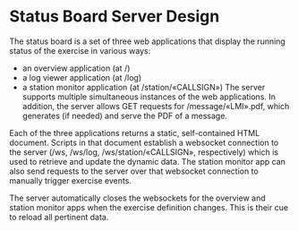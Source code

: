 # Status Board Server Design

The status board is a set of three web applications that display the running
status of the exercise in various ways:
- an overview application (at /)
- a log viewer application (at /log)
- a station monitor application (at /station/«CALLSIGN»)
The server supports multiple simultaneous instances of the web applications.  In
addition, the server allows GET requests for /message/«LMI».pdf, which generates
(if needed) and serve the PDF of a message.

Each of the three applications returns a static, self-contained HTML document.
Scripts in that document establish a websocket connection to the server (/ws,
/ws/log, /ws/station/«CALLSIGN», respectively) which is used to retrieve and
update the dynamic data.  The station monitor app can also send requests to the
server over that websocket connection to manually trigger exercise events.

The server automatically closes the websockets for the overview and station
monitor apps when the exercise definition changes.  This is their cue to reload
all pertinent data.
